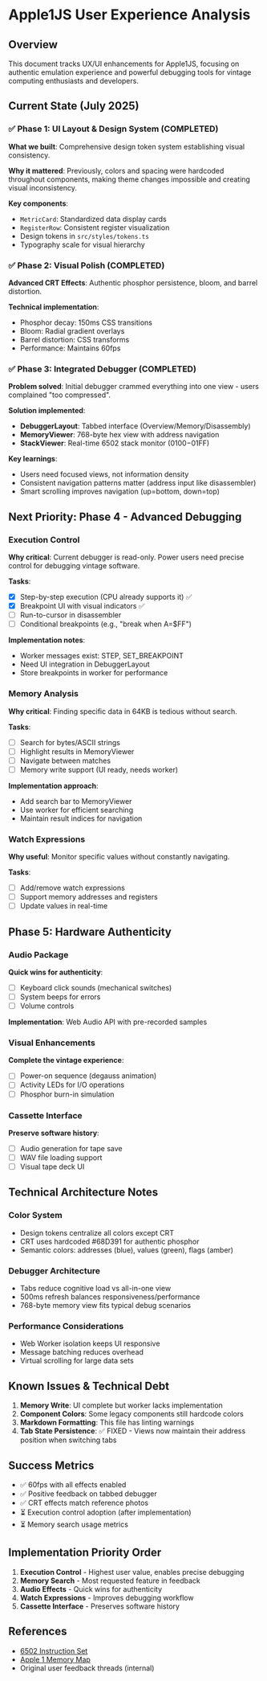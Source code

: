 # Apple1JS User Experience Analysis

## Overview

This document tracks UX/UI enhancements for Apple1JS, focusing on authentic emulation experience and powerful debugging tools for vintage computing enthusiasts and developers.

## Current State (July 2025)

### ✅ Phase 1: UI Layout & Design System (COMPLETED)

**What we built**: Comprehensive design token system establishing visual consistency.

**Why it mattered**: Previously, colors and spacing were hardcoded throughout components, making theme changes impossible and creating visual inconsistency.

**Key components**:

- `MetricCard`: Standardized data display cards
- `RegisterRow`: Consistent register visualization
- Design tokens in `src/styles/tokens.ts`
- Typography scale for visual hierarchy

### ✅ Phase 2: Visual Polish (COMPLETED)

**Advanced CRT Effects**: Authentic phosphor persistence, bloom, and barrel distortion.

**Technical implementation**:

- Phosphor decay: 150ms CSS transitions
- Bloom: Radial gradient overlays
- Barrel distortion: CSS transforms
- Performance: Maintains 60fps

### ✅ Phase 3: Integrated Debugger (COMPLETED)

**Problem solved**: Initial debugger crammed everything into one view - users complained "too compressed".

**Solution implemented**:

- **DebuggerLayout**: Tabbed interface (Overview/Memory/Disassembly)
- **MemoryViewer**: 768-byte hex view with address navigation
- **StackViewer**: Real-time 6502 stack monitor ($0100-$01FF)

**Key learnings**:

- Users need focused views, not information density
- Consistent navigation patterns matter (address input like disassembler)
- Smart scrolling improves navigation (up=bottom, down=top)

## Next Priority: Phase 4 - Advanced Debugging

### Execution Control

**Why critical**: Current debugger is read-only. Power users need precise control for debugging vintage software.

**Tasks**:

- [x] Step-by-step execution (CPU already supports it) ✅
- [x] Breakpoint UI with visual indicators ✅
- [ ] Run-to-cursor in disassembler
- [ ] Conditional breakpoints (e.g., "break when A=$FF")

**Implementation notes**:

- Worker messages exist: STEP, SET_BREAKPOINT
- Need UI integration in DebuggerLayout
- Store breakpoints in worker for performance

### Memory Analysis

**Why critical**: Finding specific data in 64KB is tedious without search.

**Tasks**:

- [ ] Search for bytes/ASCII strings
- [ ] Highlight results in MemoryViewer
- [ ] Navigate between matches
- [ ] Memory write support (UI ready, needs worker)

**Implementation approach**:

- Add search bar to MemoryViewer
- Use worker for efficient searching
- Maintain result indices for navigation

### Watch Expressions

**Why useful**: Monitor specific values without constantly navigating.

**Tasks**:

- [ ] Add/remove watch expressions
- [ ] Support memory addresses and registers
- [ ] Update values in real-time

## Phase 5: Hardware Authenticity

### Audio Package

**Quick wins for authenticity**:

- [ ] Keyboard click sounds (mechanical switches)
- [ ] System beeps for errors
- [ ] Volume controls

**Implementation**: Web Audio API with pre-recorded samples

### Visual Enhancements

**Complete the vintage experience**:

- [ ] Power-on sequence (degauss animation)
- [ ] Activity LEDs for I/O operations
- [ ] Phosphor burn-in simulation

### Cassette Interface

**Preserve software history**:

- [ ] Audio generation for tape save
- [ ] WAV file loading support
- [ ] Visual tape deck UI

## Technical Architecture Notes

### Color System

- Design tokens centralize all colors except CRT
- CRT uses hardcoded #68D391 for authentic phosphor
- Semantic colors: addresses (blue), values (green), flags (amber)

### Debugger Architecture

- Tabs reduce cognitive load vs all-in-one view
- 500ms refresh balances responsiveness/performance
- 768-byte memory view fits typical debug scenarios

### Performance Considerations

- Web Worker isolation keeps UI responsive
- Message batching reduces overhead
- Virtual scrolling for large data sets

## Known Issues & Technical Debt

1. **Memory Write**: UI complete but worker lacks implementation
2. **Component Colors**: Some legacy components still hardcode colors
3. **Markdown Formatting**: This file has linting warnings
4. **Tab State Persistence**: ✅ FIXED - Views now maintain their address position when switching tabs

## Success Metrics

- ✅ 60fps with all effects enabled
- ✅ Positive feedback on tabbed debugger
- ✅ CRT effects match reference photos
- ⏳ Execution control adoption (after implementation)
- ⏳ Memory search usage metrics

## Implementation Priority Order

1. **Execution Control** - Highest user value, enables precise debugging
2. **Memory Search** - Most requested feature in feedback
3. **Audio Effects** - Quick wins for authenticity
4. **Watch Expressions** - Improves debugging workflow
5. **Cassette Interface** - Preserves software history

## References

- [6502 Instruction Set](http://www.6502.org/tutorials/6502opcodes.html)
- [Apple 1 Memory Map](http://www.applefritter.com/node/2824)
- Original user feedback threads (internal)

